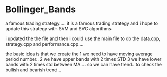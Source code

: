 # Bollinger_Bands
a famous trading strategy.....
it is a famous trading strategy 
and i hope to update this strategy with SVM and SVC algorithms

i updated the the file and then  i could use the main file to do the 
data.cpp, strategy.cpp and performance.cpp....

the basic idea is that 
we create the 
1 we need to have moving average period number..
2 we have upper bands with 2 times STD 
3 we have lower bands with 2 times std between MA....
so we can have trend...to check the bullish and  bearish trend...
